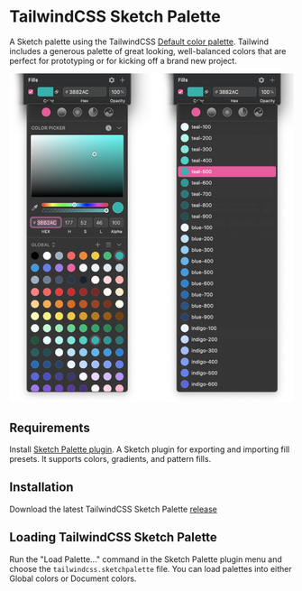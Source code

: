 # TailwindCSS Sketch Palette

A Sketch palette using the TailwindCSS [Default color palette](https://tailwindcss.com/docs/customizing-colors/#default-color-palette). Tailwind includes a generous palette of great looking, well-balanced colors that are perfect for prototyping or for kicking off a brand new project. 

![TailwindCSS Sketch Palette preview](https://github.com/mikemartin/tailwindcss-sketch-palette/blob/master/colorpicker.png)

## Requirements

Install [Sketch Palette plugin](https://github.com/andrewfiorillo/sketch-palettes). A Sketch plugin for exporting and importing fill presets. It supports colors, gradients, and pattern fills.

## Installation

Download the latest TailwindCSS Sketch Palette [release](https://github.com/mikemartin/tailwindcss-sketch-palette)

## Loading TailwindCSS Sketch Palette

Run the "Load Palette..." command in the Sketch Palette plugin menu and choose the `tailwindcss.sketchpalette` file. You can load palettes into either Global colors or Document colors.